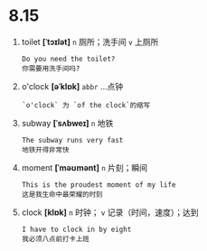 # 8.15


1. toilet **[ˈtɔɪlət]** `n` 厕所；洗手间 `v` 上厕所
    ```
    Do you need the toilet?
    你需要用洗手间吗?
    ```

2. o'clock **[əˈklɒk]** `abbr` ...点钟
    ```
    `o'clock` 为 `of the clock`的缩写
    
    ```

3. subway **[ˈsʌbweɪ]** `n` 地铁
    ```
    The subway runs very fast
    地铁开得非常快
    ```

4. moment **[ˈməʊmənt]** `n` 片刻；瞬间
    ```
    This is the proudest moment of my life
    这是我生命中最荣耀的时刻
    ```

5. clock **[klɒk]** `n` 时钟； `v` 记录（时间，速度）；达到
    ```
    I have to clock in by eight
    我必须八点前打卡上班
    ```
